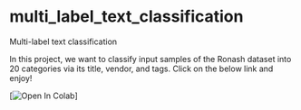 # multi_label_text_classification
Multi-label text classification


In this project, we want to classify input samples of the Ronash dataset into 20 categories via its title, vendor, and tags. Click on the below link and enjoy!

[![Open In Colab](https://colab.research.google.com/github/Arj9978/multi_label_text_classification/blob/main/multi_label_text_classification.ipynb#scrollTo=E3uoiCiW5iwR)]

